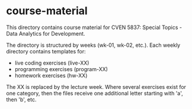 # course-material

This directory contains course material for  CVEN 5837: Special Topics - Data Analytics for Development. 

The directory is structured by weeks (wk-01, wk-02, etc.). Each weekly directory contains templates for:

- live coding exercises (live-XX)
- programming exercises (program-XX)
- homework exercises (hw-XX)

The XX is replaced by the lecture week. Where several exercises exist for one category, then the files receive one additional letter starting with 'a', then 'b', etc.


 



